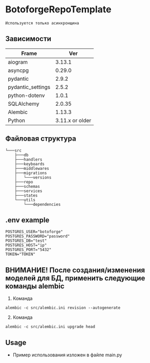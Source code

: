 # BotoforgeRepoTemplate
```
Используется только асинхронщина
```
## Зависимости

| Frame    |   Ver                                                |
|-----------|---------------------------------------------------------|
|aiogram  | 3.13.1 |
|asyncpg    | 0.29.0|
|pydantic   | 2.9.2 | 
|pydantic_settings    | 2.5.2 |
|python-dotenv  | 1.0.1 |
|SQLAlchemy    | 2.0.35 |
|Alembic    | 1.13.3 |
|Python   | 3.11.x or older |


## Файловая структура

```
└───src
    ├───db
    ├───handlers
    ├───keyboards
    ├───middlewares
    ├───migrations
    │   └───versions
    ├───repo
    ├───schemas
    ├───services
    ├───states
    └───utils
        └───dependencies
```

## .env example
```
POSTGRES_USER="botoforge"
POSTGRES_PASSWORD="password"
POSTGRES_DB="test"
POSTGRES_HOST="ip"
POSTGRES_PORT="5432"
TOKEN="TOKEN"
```

## ВНИМАНИЕ! После создания/изменения моделей для БД, применить следующие команды alembic

1. Команда

```
alembic -c src/alembic.ini revision --autogenerate
```

2. Команда

```
alembic -c src/alembic.ini upgrade head
```

## Usage

- Пример использования изложен в файле main.py 



